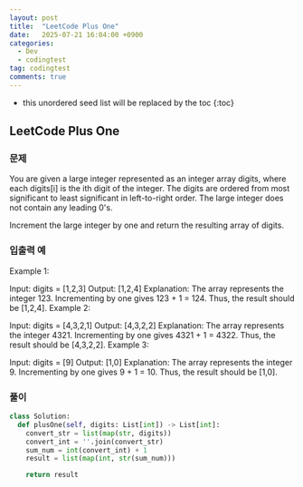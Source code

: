 ```yaml
---
layout: post
title:  "LeetCode Plus One"
date:   2025-07-21 16:04:00 +0900
categories:
  - Dev
  - codingtest
tag: codingtest
comments: true
---
```


* this unordered seed list will be replaced by the toc
  {:toc}



## LeetCode Plus One

### 문제

You are given a large integer represented as an integer array digits, where each digits[i] is the ith digit of the integer. The digits are ordered from most significant to least significant in left-to-right order. The large integer does not contain any leading 0's.

Increment the large integer by one and return the resulting array of digits.

### 입출력 예

Example 1:

Input: digits = [1,2,3]
Output: [1,2,4]
Explanation: The array represents the integer 123.
Incrementing by one gives 123 + 1 = 124.
Thus, the result should be [1,2,4].
Example 2:

Input: digits = [4,3,2,1]
Output: [4,3,2,2]
Explanation: The array represents the integer 4321.
Incrementing by one gives 4321 + 1 = 4322.
Thus, the result should be [4,3,2,2].
Example 3:

Input: digits = [9]
Output: [1,0]
Explanation: The array represents the integer 9.
Incrementing by one gives 9 + 1 = 10.
Thus, the result should be [1,0].


### 풀이

```py
class Solution:
  def plusOne(self, digits: List[int]) -> List[int]:
    convert_str = list(map(str, digits))
    convert_int = ''.join(convert_str)
    sum_num = int(convert_int) + 1
    result = list(map(int, str(sum_num)))

    return result
```
